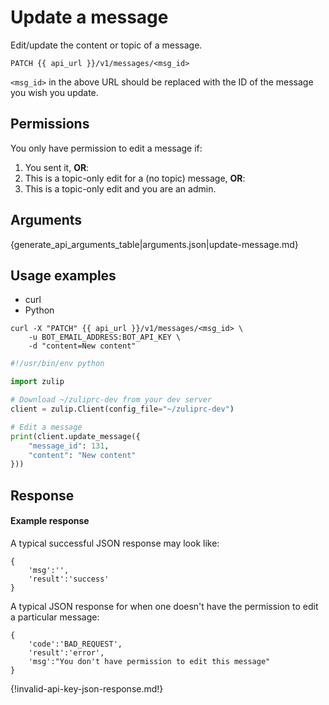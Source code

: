 # Update a message

Edit/update the content or topic of a message.

`PATCH {{ api_url }}/v1/messages/<msg_id>`

`<msg_id>` in the above URL should be replaced with the ID of the
message you wish you update.

## Permissions

You only have permission to edit a message if:

1. You sent it, **OR**:
2. This is a topic-only edit for a (no topic) message, **OR**:
3. This is a topic-only edit and you are an admin.

## Arguments

{generate_api_arguments_table|arguments.json|update-message.md}

## Usage examples
<div class="code-section" markdown="1">
<ul class="nav">
<li data-language="curl">curl</li>
<li data-language="python">Python</li>
</ul>
<div class="blocks">

<div data-language="curl" markdown="1">

```
curl -X "PATCH" {{ api_url }}/v1/messages/<msg_id> \
    -u BOT_EMAIL_ADDRESS:BOT_API_KEY \
    -d "content=New content"
```
</div>

<div data-language="python" markdown="1">

```python
#!/usr/bin/env python

import zulip

# Download ~/zuliprc-dev from your dev server
client = zulip.Client(config_file="~/zuliprc-dev")

# Edit a message
print(client.update_message({
    "message_id": 131,
    "content": "New content"
}))

```

</div>

</div>

</div>

## Response

#### Example response

A typical successful JSON response may look like:

```
{
    'msg':'',
    'result':'success'
}
```

A typical JSON response for when one doesn't have the permission to
edit a particular message:

```
{
    'code':'BAD_REQUEST',
    'result':'error',
    'msg':"You don't have permission to edit this message"
}
```

{!invalid-api-key-json-response.md!}
